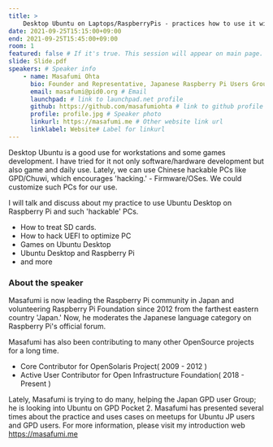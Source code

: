 ```yaml
---
title: >
    Desktop Ubuntu on Laptops/RaspberryPis - practices how to use it with SD cards, how to manage UEFI and more 
date: 2021-09-25T15:15:00+09:00
end: 2021-09-25T15:45:00+09:00
room: 1
featured: false # If it's true. This session will appear on main page.
slide: Slide.pdf
speakers: # Speaker info
    - name: Masafumi Ohta
      bio: Founder and Representative, Japanese Raspberry Pi Users Group
      email: masafumi@pid0.org # Email
      launchpad: # link to launchpad.net profile
      github: https://github.com/masafumiohta # link to github profile
      profile: profile.jpg # Speaker photo
      linkurl: https://masafumi.me # Other website link url
      linklabel: Website# Label for linkurl
---
```

Desktop Ubuntu is a good use for workstations and some games development. I have tried for it not only software/hardware development but also game and daily use. Lately, we can use Chinese hackable PCs like GPD/Chuwi, which encourages 'hacking.' - Firmware/OSes. We could customize such PCs for our use.

I will talk and discuss about my practice to use Ubuntu Desktop on Raspberry Pi and such 'hackable' PCs.

 - How to treat SD cards.
 - How to hack UEFI to optimize PC
 - Games on Ubuntu Desktop
 - Ubuntu Desktop and Raspberry Pi 
 - and more

### About the speaker
Masafumi is now leading the Raspberry Pi community in Japan and volunteering Raspberry Pi Foundation since 2012 from the farthest eastern country 'Japan.' Now, he moderates the Japanese language category on Raspberry Pi's official forum.

Masafumi has also been contributing to many other OpenSource projects for a long time.

 - Core Contributor for OpenSolaris Project( 2009 - 2012 )
 - Active User Contributor for Open Infrastructure Foundation( 2018 - Present )

Lately, Masafumi is trying to do many, helping the Japan GPD user Group; he is looking into Ubuntu on GPD Pocket 2.
Masafumi has presented several times about the practice and uses cases on meetups for Ubuntu JP users and GPD users.
For more information, please visit my introduction web https://masafumi.me